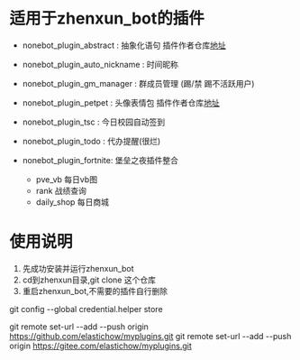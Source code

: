 # 适用于zhenxun_bot的插件
- nonebot_plugin_abstract : 抽象化语句 插件作者仓库[地址](https://github.com/CherryCherries/nonebot-plugin-abstract)
- nonebot_plugin_auto_nickname : 时间昵称
- nonebot_plugin_gm_manager : 群成员管理 (踢/禁 踢不活跃用户)
- nonebot_plugin_petpet : 头像表情包 插件作者仓库[地址](https://github.com/noneplugin/nonebot-plugin-petpet)
- nonebot_plugin_tsc : 今日校园自动签到
- nonebot_plugin_todo : 代办提醒(很烂)

- nonebot_plugin_fortnite: 堡垒之夜插件整合
  - pve_vb 每日vb图
  - rank 战绩查询
  - daily_shop  每日商城


# 使用说明
 1. 先成功安装并运行zhenxun_bot
 2. cd到zhenxun目录,git clone 这个仓库
 3. 重启zhenxun_bot,不需要的插件自行删除
   
git config --global credential.helper store

git remote set-url --add --push origin https://github.com/elastichow/myplugins.git
git remote set-url --add --push origin https://gitee.com/elastichow/myplugins.git